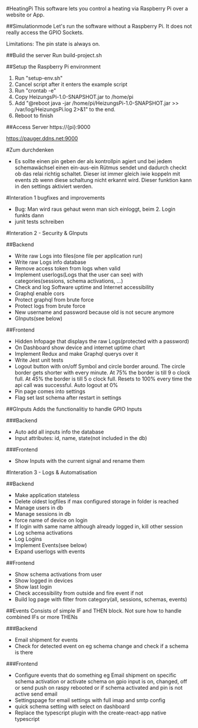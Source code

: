 #HeatingPi
This software lets you control a heating via Raspberry Pi over a website or App.


##Simulationmode
Let's run the software without a Raspberry Pi. It does not really access the GPIO Sockets. 

Limitations: The pin state is always on.


##Build the server
Run build-project.sh

##Setup the Raspberry Pi environment
1. Run "setup-env.sh"
2. Cancel script after it enters the example script
3. Run "crontab -e"
4. Copy HeizungsPi-1.0-SNAPSHOT.jar to /home/pi
5. Add "@reboot java -jar /home/pi/HeizungsPi-1.0-SNAPSHOT.jar >> /var/log/HeizungsPi.log 2>&1" to the end.
6. Reboot to finish

##Access Server
https://{pi}:9000

https://pauger.ddns.net:9000

#Zum durchdenken
* Es sollte einen pin geben der als kontrollpin agiert
und bei jedem schemawächsel einen ein-aus-ein Rütmus
sendet und dadurch checkt ob das relai richtig schaltet. Dieser ist immer gleich
iwie koppeln mit events zb wenn diese schaltung nicht erkannt wird. 
Dieser funktion kann in den settings aktiviert werden. 


#Interation 1 bugfixes and improvements
* Bug: Man wird raus gehaut wenn man sich einloggt, beim 2. Login funkts dann
* junit tests schreiben


#Interation 2 - Security & GInputs

##Backend
* Write raw Logs into files(one file per application run)
* Write raw Logs info database
* Remove access token from logs when valid
* Implement userlogs(Logs that the user can see) with categories(sessions, schema activations, ...)
* Check and log Software uptime and Internet accessibility 
* Graphql enable cors
* Protect graphql from brute force
* Protect logs from brute force
* New username and password because old is not secure anymore
* GInputs(see below)

##Frontend
* Hidden Infopage that displays the raw Logs(protected with a password)
* On Dashboard show device and internet uptime chart
* Implement Redux and make Graphql querys over it
* Write Jest unit tests
* Logout button with on/off Symbol and circle border around.
The circle border gets shorter with every minute.
At 75% the border is till 9 o clock full. 
At 45% the border is till 5 o clock full. 
Resets to 100% every time the api call was successful.
Auto logout at 0%
* Pin page comes into settings
* Flag set last schema after restart in settings

##GInputs
Adds the functionalitiy to handle GPIO Inputs

###Backend
* Auto add all inputs info the database
* Input attributes: id, name, state(not included in the db)

###Frontend
* Show Inputs with the current signal and rename them


#Interation 3 - Logs & Automatisation

##Backend
* Make application stateless
* Delete oldest logfiles if max configured storage in folder is reached
* Manage users in db
* Manage sessions in db 
* force name of device on login
* If login with same name although already logged in, kill other session 
* Log schema activations
* Log Logins
* Implement Events(see below)
* Expand userlogs with events

##Frontend
* Show schema activations from user
* Show logged in devices
* Show last login
* Check accessibility from outside and fire event if not
* Build log page with filter from category(all, sessions, schemas, events)


##Events
Consists of simple IF and THEN block. Not sure how to handle combined IFs or more THENs


###Backend
* Email shipment for events
* Check for detected event on eg schema change and check if a schema is there


###Frontend
* Configure events that do something eg Email shipment on specific schema activation
or activate schema on gpio input is on, changed, off or 
send push on raspy rebooted or
if schema activated and pin is not active send email 
* Settingspage for email settings with full imap and smtp config
* quick schema setting with select on dashboard
* Replace the typescript plugin with the create-react-app native typescript 